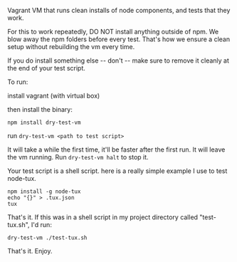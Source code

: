Vagrant VM that runs clean installs of node components, and tests that they work.

For this to work repeatedly, DO NOT install anything outside of npm. We blow away the npm folders before every test. That's how we ensure a clean setup without rebuilding the vm every time.

If you do install something else -- don't -- make sure to remove it cleanly at the end of your test script.

To run:

install vagrant (with virtual box)

then install the binary:

```npm install dry-test-vm```

run ```dry-test-vm <path to test script>```

It will take a while the first time, it'll be faster after the first run.
It will leave the vm running. Run ```dry-test-vm halt``` to stop it.

Your test script is a shell script. here is a really simple example I use to test node-tux.
    
    npm install -g node-tux
    echo "{}" > .tux.json
    tux

That's it. If this was in a shell script in my project directory called "test-tux.sh", I'd run:

```dry-test-vm ./test-tux.sh```

That's it. Enjoy.

